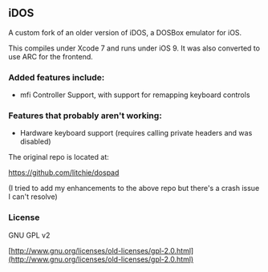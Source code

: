 ## iDOS 

A custom fork of an older version of iDOS, a DOSBox emulator for iOS.

This compiles under Xcode 7 and runs under iOS 9. It was also converted to use ARC for the frontend.

### Added features include:

- mfi Controller Support, with support for remapping keyboard controls

### Features that probably aren't working:

- Hardware keyboard support (requires calling private headers and was disabled)

The original repo is located at:

https://github.com/litchie/dospad

(I tried to add my enhancements to the above repo but there's a crash issue I can't resolve)


### License
GNU GPL v2

[http://www.gnu.org/licenses/old-licenses/gpl-2.0.html](http://www.gnu.org/licenses/old-licenses/gpl-2.0.html)